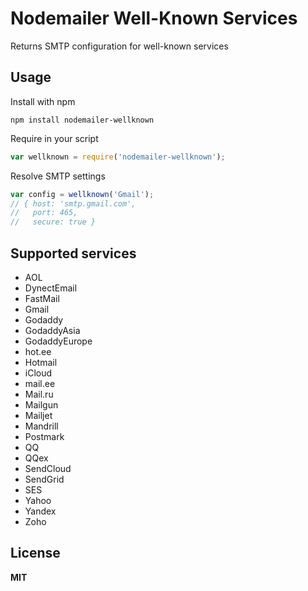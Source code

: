 # Nodemailer Well-Known Services

Returns SMTP configuration for well-known services

## Usage

Install with npm

    npm install nodemailer-wellknown

Require in your script

```javascript
var wellknown = require('nodemailer-wellknown');
```

Resolve SMTP settings

```javascript
var config = wellknown('Gmail');
// { host: 'smtp.gmail.com',
//   port: 465,
//   secure: true }
```

## Supported services

  * AOL
  * DynectEmail
  * FastMail
  * Gmail
  * Godaddy
  * GodaddyAsia
  * GodaddyEurope
  * hot.ee
  * Hotmail
  * iCloud
  * mail.ee
  * Mail.ru
  * Mailgun
  * Mailjet
  * Mandrill
  * Postmark
  * QQ
  * QQex
  * SendCloud
  * SendGrid
  * SES
  * Yahoo
  * Yandex
  * Zoho

## License

**MIT**